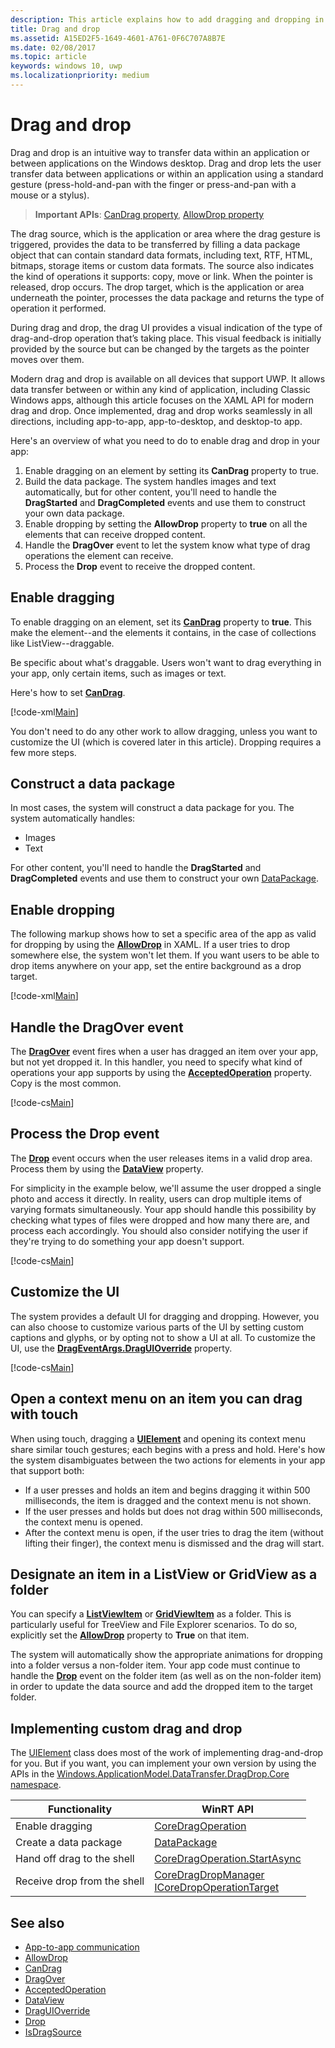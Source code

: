 ```yaml
---
description: This article explains how to add dragging and dropping in your Windows app.
title: Drag and drop
ms.assetid: A15ED2F5-1649-4601-A761-0F6C707A8B7E
ms.date: 02/08/2017
ms.topic: article
keywords: windows 10, uwp
ms.localizationpriority: medium
---
```

# Drag and drop

Drag and drop is an intuitive way to transfer data within an application or between applications on the Windows desktop. Drag and drop lets the user transfer data between applications or within an application using a standard gesture (press-hold-and-pan with the finger or press-and-pan with a mouse or a stylus).

> **Important APIs**: [CanDrag property](/uwp/api/windows.ui.xaml.uielement.candrag), [AllowDrop property](/uwp/api/windows.ui.xaml.uielement.allowdrop) 

The drag source, which is the application or area where the drag gesture is triggered, provides the data to be transferred by filling a data package object that can contain standard data formats, including text, RTF, HTML, bitmaps, storage items or custom data formats. The source also indicates the kind of operations it supports: copy, move or link. When the pointer is released, drop occurs. The drop target, which is the application or area underneath the pointer, processes the data package and returns the type of operation it performed.

During drag and drop, the drag UI provides a visual indication of the type of drag-and-drop operation that’s taking place. This visual feedback is initially provided by the source but can be changed by the targets as the pointer moves over them.

Modern drag and drop is available on all devices that support UWP. It allows data transfer between or within any kind of application, including Classic Windows apps, although this article focuses on the XAML API for modern drag and drop. Once implemented, drag and drop works seamlessly in all directions, including app-to-app, app-to-desktop, and desktop-to app.

Here's an overview of what you need to do to enable drag and drop in your app:

1. Enable dragging on an element by setting its **CanDrag** property to true.  
2. Build the data package. The system handles images and text automatically, but for other content, you'll need to handle the **DragStarted** and **DragCompleted** events and use them to construct your own data package. 
3. Enable dropping by setting the **AllowDrop** property to **true** on all the elements that can receive dropped content. 
4. Handle the **DragOver** event to let the system know what type of drag operations the element can receive. 
5. Process the **Drop** event to receive the dropped content. 



## Enable dragging

To enable dragging on an element, set its [**CanDrag**](/uwp/api/windows.ui.xaml.uielement.candrag) property to **true**. This make the element--and the elements it contains, in the case of collections like ListView--draggable.

Be specific about what's draggable. Users won't want to drag everything in your app, only certain items, such as images or text. 

Here's how to set [**CanDrag**](/uwp/api/windows.ui.xaml.uielement.candrag).

[!code-xml[Main](./code/drag_drop/cs/MainPage.xaml#SnippetDragArea)]

You don't need to do any other work to allow dragging, unless you want to customize the UI (which is covered later in this article). Dropping requires a few more steps.

## Construct a data package 

In most cases, the system will construct a data package for you. The system automatically handles:
* Images
* Text 

For other content, you'll need to handle the **DragStarted** and **DragCompleted** events and use them to construct your own [DataPackage](/uwp/api/windows.applicationmodel.datatransfer.datapackage).

## Enable dropping

The following markup shows how to set a specific area of the app as valid for dropping by using the [**AllowDrop**](/uwp/api/windows.ui.xaml.uielement.allowdrop) in XAML. If a user tries to drop somewhere else, the system won't let them. If you want users to be able to drop items anywhere on your app, set the entire background as a drop target.

[!code-xml[Main](./code/drag_drop/cs/MainPage.xaml#SnippetDropArea)]


## Handle the DragOver event

The [**DragOver**](/uwp/api/windows.ui.xaml.uielement.dragover) event fires when a user has dragged an item over your app, but not yet dropped it. In this handler, you need to specify what kind of operations your app supports by using the [**AcceptedOperation**](/uwp/api/windows.ui.xaml.drageventargs.acceptedoperation) property. Copy is the most common.

[!code-cs[Main](./code/drag_drop/cs/MainPage.xaml.cs#SnippetGrid_DragOver)]

## Process the Drop event

The [**Drop**](/uwp/api/windows.ui.xaml.uielement.drop) event occurs when the user releases items in a valid drop area. Process them by using the [**DataView**](/uwp/api/windows.ui.xaml.drageventargs.dataview) property.

For simplicity in the example below, we'll assume the user dropped a single photo and access it directly. In reality, users can drop multiple items of varying formats simultaneously. Your app should handle this possibility by checking what types of files were dropped and how many there are, and process each accordingly. You should also consider notifying the user if they're trying to do something your app doesn't support.

[!code-cs[Main](./code/drag_drop/cs/MainPage.xaml.cs#SnippetGrid_Drop)]

## Customize the UI

The system provides a default UI for dragging and dropping. However, you can also choose to customize various parts of the UI by setting custom captions and glyphs, or by opting not to show a UI at all. To customize the UI, use the [**DragEventArgs.DragUIOverride**](/uwp/api/windows.ui.xaml.drageventargs.draguioverride) property.

[!code-cs[Main](./code/drag_drop/cs/MainPage.xaml.cs#SnippetGrid_DragOverCustom)]

## Open a context menu on an item you can drag with touch

When using touch, dragging a [**UIElement**](/uwp/api/Windows.UI.Xaml.UIElement) and opening its context menu share similar touch gestures; each begins with a press and hold. Here's how the system disambiguates between the two actions for elements in your app that support both: 

* If a user presses and holds an item and begins dragging it within 500 milliseconds, the item is dragged and the context menu is not shown. 
* If the user presses and holds but does not drag within 500 milliseconds, the context menu is opened. 
* After the context menu is open, if the user tries to drag the item (without lifting their finger), the context menu is dismissed and the drag will start.

## Designate an item in a ListView or GridView as a folder

You can specify a [**ListViewItem**](/uwp/api/Windows.UI.Xaml.Controls.ListViewItem) or [**GridViewItem**](/uwp/api/Windows.UI.Xaml.Controls.GridViewItem) as a folder. This is particularly useful for TreeView and File Explorer scenarios. To do so, explicitly set the [**AllowDrop**](/uwp/api/windows.ui.xaml.uielement.allowdrop) property to **True** on that item. 

The system will automatically show the appropriate animations for dropping into a folder versus a non-folder item. Your app code must continue to handle the [**Drop**](/uwp/api/windows.ui.xaml.uielement.drop) event on the folder item (as well as on the non-folder item) in order to update the data source and add the dropped item to the target folder.

## Implementing custom drag and drop

The [UIElement](/uwp/api/windows.ui.xaml.uielement) class does most of the work of implementing drag-and-drop for you. But if you want, you can implement your own version by using the APIs in the [Windows.ApplicationModel.DataTransfer.DragDrop.Core namespace](/uwp/api/windows.applicationmodel.datatransfer.dragdrop.core).

| Functionality | WinRT API |
| --- | --- |
|  Enable dragging | [CoreDragOperation](/uwp/api/windows.applicationmodel.datatransfer.dragdrop.core.coredragoperation)  |
|  Create a data package | [DataPackage](/uwp/api/windows.applicationmodel.datatransfer.datapackage)  |
| Hand off drag to the shell  | [CoreDragOperation.StartAsync](/uwp/api/windows.applicationmodel.datatransfer.dragdrop.core.coredragoperation)  |
| Receive drop from the shell  | [CoreDragDropManager](/uwp/api/windows.applicationmodel.datatransfer.dragdrop.core.coredragdropmanager)<br/>[ICoreDropOperationTarget](/uwp/api/windows.applicationmodel.datatransfer.dragdrop.core.icoredropoperationtarget)    |



## See also

* [App-to-app communication](index.md)
* [AllowDrop](/uwp/api/windows.ui.xaml.uielement.allowdrop)
* [CanDrag](/uwp/api/windows.ui.xaml.uielement.candrag)
* [DragOver](/uwp/api/windows.ui.xaml.uielement.dragover)
* [AcceptedOperation](/uwp/api/windows.ui.xaml.drageventargs.acceptedoperation)
* [DataView](/uwp/api/windows.ui.xaml.drageventargs.dataview)
* [DragUIOverride](/uwp/api/windows.ui.xaml.drageventargs.draguioverride)
* [Drop](/uwp/api/windows.ui.xaml.uielement.drop)
* [IsDragSource](/uwp/api/windows.ui.xaml.controls.listviewbase.isdragsource)